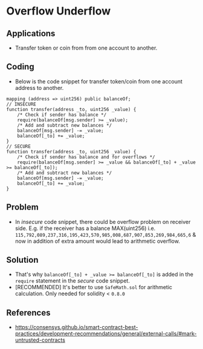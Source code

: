 # Overflow Underflow

## Applications

- Transfer token or coin from from one account to another.

## Coding

- Below is the code snippet for transfer token/coin from one account address to another.

```solidity
mapping (address => uint256) public balanceOf;
// INSECURE
function transfer(address _to, uint256 _value) {
    /* Check if sender has balance */
    require(balanceOf[msg.sender] >= _value);
    /* Add and subtract new balances */
    balanceOf[msg.sender] -= _value;
    balanceOf[_to] += _value;
}
// SECURE
function transfer(address _to, uint256 _value) {
    /* Check if sender has balance and for overflows */
    require(balanceOf[msg.sender] >= _value && balanceOf[_to] + _value >= balanceOf[_to]);
    /* Add and subtract new balances */
    balanceOf[msg.sender] -= _value;
    balanceOf[_to] += _value;
}
```

## Problem

- In _insecure_ code snippet, there could be overflow problem on receiver side. E.g. if the receiver has a balance MAX(uint256) i.e. `115,792,089,237,316,195,423,570,985,008,687,907,853,269,984,665,6` & now in addition of extra amount would lead to arithmetic overflow.

## Solution

- That's why `balanceOf[_to] + _value >= balanceOf[_to]` is added in the `require` statement in the _secure_ code snippet.
- [RECOMMENDED] It's better to use `SafeMath.sol` for arithmetic calculation. Only needed for solidity < `0.8.0`

## References

- https://consensys.github.io/smart-contract-best-practices/development-recommendations/general/external-calls/#mark-untrusted-contracts

